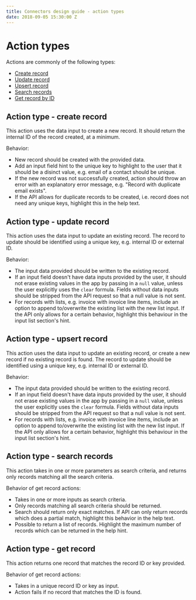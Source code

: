 ```yaml
---
title: Connectors design guide - action types
date: 2018-09-05 15:30:00 Z
---
```


# Action types
Actions are commonly of the following types:

- [Create record](#action-type---create-record)
- [Update record](#action-type---update-record)
- [Upsert record](#action-type---upsert-record)
- [Search records](#action-type---search-records)
- [Get record by ID](#action-type---get-record)

## Action type - create record
This action uses the data input to create a new record. It should return the internal ID of the record created, at a minimum.

Behavior:
- New record should be created with the provided data.
- Add an input field hint to the unique key to highlight to the user that it should be a disinct value, e.g. email of a contact should be unique.
- If the new record was not successfully created, action should throw an error with an explanatory error message, e.g. "Record with duplicate email exists".
- If the API allows for duplicate records to be created, i.e. record does not need any unique keys, highlight this in the help text.

## Action type - update record
This action uses the data input to update an existing record. The record to update should be identified using a unique key, e.g. internal ID or external ID.

Behavior: 
- The input data provided should be written to the existing record.
- If an input field doesn't have data inputs provided by the user, it should not erase existing values in the app by passing in a `null` value, unless the user explicitly uses the `clear` formula. Fields without data inputs should be stripped from the API request so that a null value is not sent.
- For records with lists, e.g. invoice with invoice line items, include an option to append to/overwrite the existing list with the new list input. If the API only allows for a certain behavior, highlight this behaviour in the input list section's hint.

## Action type - upsert record
This action uses the data input to update an existing record, or create a new record if no existing record is found. The record to update should be identified using a unique key, e.g. internal ID or external ID.

Behavior: 
- The input data provided should be written to the existing record.
- If an input field doesn't have data inputs provided by the user, it should not erase existing values in the app by passing in a `null` value, unless the user explicitly uses the `clear` formula. Fields without data inputs should be stripped from the API request so that a null value is not sent.
- For records with lists, e.g. invoice with invoice line items, include an option to append to/overwrite the existing list with the new list input. If the API only allows for a certain behavior, highlight this behaviour in the input list section's hint.

## Action type - search records
This action takes in one or more parameters as search criteria, and returns only records matching all the search criteria.

Behavior of get record actions:
- Takes in one or more inputs as search criteria.
- Only records matching all search criteria should be returned.
- Search should return only exact matches. If API can only return records which does a partial match, highlight this behavior in the help text.
- Possible to return a list of records. Highlight the maximum number of records which can be returned in the help hint.

## Action type - get record
This action returns one record that matches the record ID or key provided. 

Behavior of get record actions:
- Takes in a unique record ID or key as input.
- Action fails if no record that matches the ID is found.
